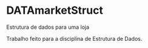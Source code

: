 # DATAmarketStruct
 Estrutura de dados para uma loja

Trabalho feito para a disciplína de Estrutura de Dados.
